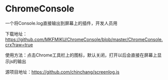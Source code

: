 # ChromeConsole
一个将Console.log直接输出到屏幕上的插件，开发人员用

下载地址：https://github.com/MKFMIKU/ChromeConsole/blob/master/ChromeConsole.crx?raw=true

使用方法：点击Chrome工具栏上的图标，默认关闭，打开以后会直接在屏幕上显示js的输出

源项目地址：https://github.com/chinchang/screenlog.js

